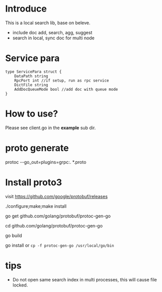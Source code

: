 # Introduce

This is a local search lib, base on beleve.
- include doc add, search, agg, suggest
- search in local, sync doc for multi node

# Service para
```golang
type ServicePara struct {
    DataPath string
    RpcPort int //if setup, run as rpc service
    DictFile string
    AddDocQueueMode bool //add doc with queue mode
}
```

# How to use?

Please see client.go in the **example** sub dir.

# proto generate

protoc --go_out=plugins=grpc:. *.proto

# Install proto3

 visit https://github.com/google/protobuf/releases 
 
./configure;make;make install

go get github.com/golang/protobuf/protoc-gen-go 

cd github.com/golang/protobuf/protoc-gen-go 

go build 

go install or `cp -f protoc-gen-go /usr/local/go/bin`


# tips

- Do not open same search index in multi processes, this will cause file locked.